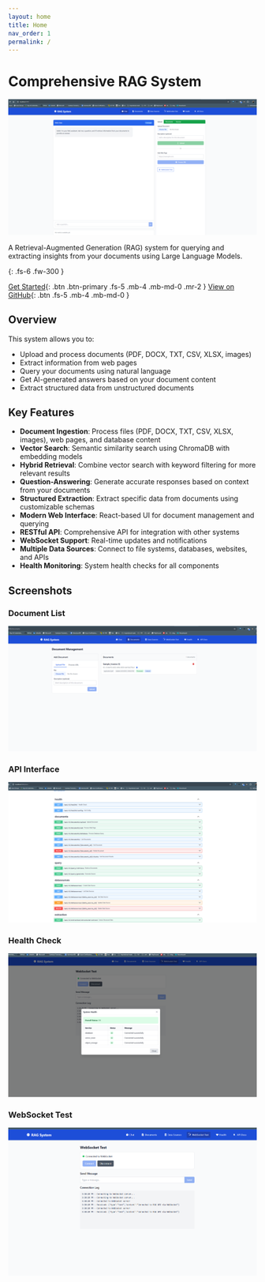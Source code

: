 ```yaml
---
layout: home
title: Home
nav_order: 1
permalink: /
---
```


# Comprehensive RAG System

![Landing Page](screenshots/landing_page.png)

A Retrieval-Augmented Generation (RAG) system for querying and extracting insights from your documents using Large Language Models.

{: .fs-6 .fw-300 }

[Get Started](getting-started/){: .btn .btn-primary .fs-5 .mb-4 .mb-md-0 .mr-2 }
[View on GitHub](https://github.com/yourusername/rag){: .btn .fs-5 .mb-4 .mb-md-0 }

## Overview

This system allows you to:

- Upload and process documents (PDF, DOCX, TXT, CSV, XLSX, images)
- Extract information from web pages
- Query your documents using natural language
- Get AI-generated answers based on your document content
- Extract structured data from unstructured documents

## Key Features

- **Document Ingestion**: Process files (PDF, DOCX, TXT, CSV, XLSX, images), web pages, and database content
- **Vector Search**: Semantic similarity search using ChromaDB with embedding models
- **Hybrid Retrieval**: Combine vector search with keyword filtering for more relevant results
- **Question-Answering**: Generate accurate responses based on context from your documents
- **Structured Extraction**: Extract specific data from documents using customizable schemas
- **Modern Web Interface**: React-based UI for document management and querying
- **RESTful API**: Comprehensive API for integration with other systems
- **WebSocket Support**: Real-time updates and notifications
- **Multiple Data Sources**: Connect to file systems, databases, websites, and APIs
- **Health Monitoring**: System health checks for all components

## Screenshots

### Document List
![Document List](screenshots/listofcouments.png)

### API Interface
![API Interface](screenshots/rag-api.png)

### Health Check
![Health Check](screenshots/healthcheck.png)

### WebSocket Test
![WebSocket Test](screenshots/web-socket-test.png)